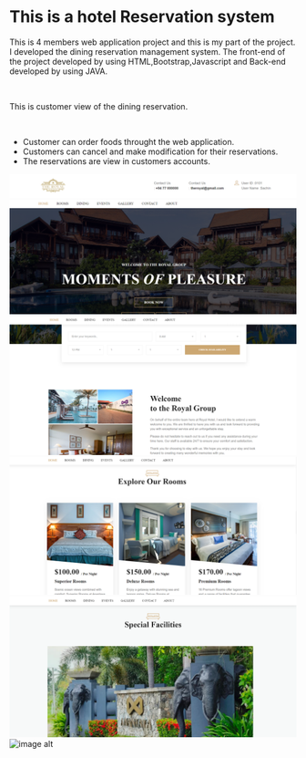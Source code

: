 <h1>This is a hotel Reservation system</h1>
<p> 
  This is 4 members web application project and this is my part of the project. I developed the dining reservation management system.
  The front-end of the project developed by using HTML,Bootstrap,Javascript and Back-end developed by using JAVA.
</p></br>
<p>This is customer view of the dining reservation. </p></br>
<ul>
  <li>Customer can order foods throught the web application.</li>
  <li>Customers can cancel and make modification for their reservations.</li>
  <li>The reservations are view in customers accounts.</li>
</ul>

![image alt](https://github.com/sachin4real/Hotel-Reservation-System/blob/main/ScreenShots/Screenshot%20(3).png)
![image alt](https://github.com/sachin4real/Hotel-Reservation-System/blob/main/ScreenShots/Screenshot%20(5).png)
![image alt](https://github.com/sachin4real/Hotel-Reservation-System/blob/main/ScreenShots/Screenshot%20(6).png)
![image alt](https://github.com/sachin4real/Hotel-Reservation-System/blob/main/ScreenShots/Screenshot%20(7).png)
![image alt]()
